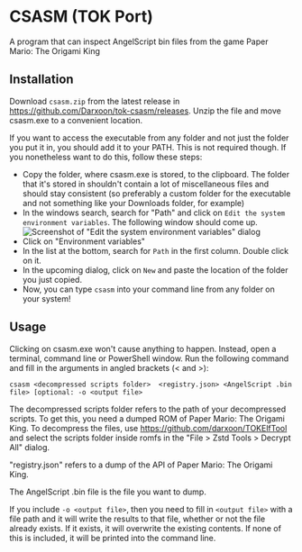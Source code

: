 # CSASM (TOK Port)
A program that can inspect AngelScript bin files from the game Paper Mario: The Origami King

## Installation
Download `csasm.zip` from the latest release in https://github.com/Darxoon/tok-csasm/releases. Unzip the file and move csasm.exe to a convenient location.

If you want to access the executable from any folder and not just the folder you put it in, you should add it to your PATH. This is not required though.
If you nonetheless want to do this, follow these steps:
 * Copy the folder, where csasm.exe is stored, to the clipboard. The folder that it's stored in shouldn't contain a lot of miscellaneous files and should stay consistent 
 (so preferably a custom folder for the executable and not something like your Downloads folder, for example)
 * In the windows search, search for "Path" and click on `Edit the system environment variables`. The following window should come up.
 ![Screenshot of "Edit the system environment variables" dialog](https://i.imgur.com/YtMxZXH.png)
 * Click on "Environment variables"
 * In the list at the bottom, search for `Path` in the first column. Double click on it.
 * In the upcoming dialog, click on `New` and paste the location of the folder you just copied.
 * Now, you can type `csasm` into your command line from any folder on your system!
 

## Usage
Clicking on csasm.exe won't cause anything to happen. Instead, open a terminal, command line or PowerShell window. Run the following command and fill in the arguments in angled brackets (< and >):

```csasm <decompressed scripts folder>  <registry.json> <AngelScript .bin file> [optional: -o <output file>```

The decompressed scripts folder refers to the path of your decompressed scripts. To get this, you need a dumped ROM of Paper Mario: The Origami King. 
To decompress the files, use https://github.com/darxoon/TOKElfTool and select the scripts folder inside romfs in the "File > Zstd Tools > Decrypt All" dialog.

"registry.json" refers to a dump of the API of Paper Mario: The Origami King.

The AngelScript .bin file is the file you want to dump.

If you include `-o <output file>`, then you need to fill in `<output file>` with a file path and it will write the results to that file, whether or not the file already exists.
If it exists, it will overwrite the existing contents. If none of this is included, it will be printed into the command line.
